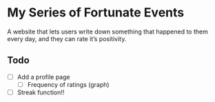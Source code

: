 # My Series of Fortunate Events
A website that lets users write down something that happened to them every day, and they can rate it’s positivity.

## Todo
- [ ] Add a profile page
    - [ ] Frequency of ratings (graph)
- [ ] Streak function!!